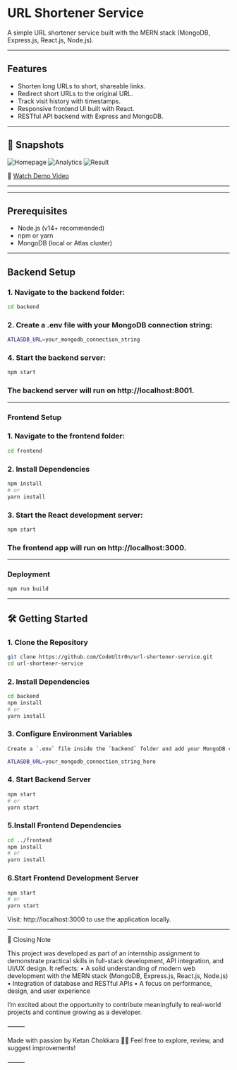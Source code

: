 # URL Shortener Service

A simple URL shortener service built with the MERN stack (MongoDB, Express.js, React.js, Node.js).

---

## Features

- Shorten long URLs to short, shareable links.
- Redirect short URLs to the original URL.
- Track visit history with timestamps.
- Responsive frontend UI built with React.
- RESTful API backend with Express and MongoDB.

---

## 📸 Snapshots

![Homepage](<img width="1320" height="760" alt="Screenshot 2025-08-11 at 6 56 45 PM" src="https://github.com/user-attachments/assets/f3538df4-6b4e-4728-8807-064d1fc1050e" />
)
![Analytics](<img width="1320" height="760" alt="Screenshot 2025-08-11 at 6 57 04 PM" src="https://github.com/user-attachments/assets/fd6ac38b-3167-456a-8b85-7019faa75b65" />
)
![Result](<img width="917" height="655" alt="Screenshot 2025-08-11 at 2 48 54 PM" src="https://github.com/user-attachments/assets/9e8a6f55-e7d1-45e1-9677-cd81174d15f3" />
)

🎥 [Watch Demo Video](https://drive.google.com/file/d/1FMcABS_asKqMoSGKizecs2IAY4vY1w-1/view?usp=drive_link)

---

---

## Prerequisites

- Node.js (v14+ recommended)
- npm or yarn
- MongoDB (local or Atlas cluster)

---

## Backend Setup

### 1. Navigate to the backend folder:
   ```bash
   cd backend
   ```
### 2. Create a .env file with your MongoDB connection string:
 ```bash
ATLASDB_URL=your_mongodb_connection_string
 ```
### 	4.	Start the backend server:
```bash
npm start
```
### The backend server will run on http://localhost:8001.

----

### Frontend Setup

### 1. Navigate to the frontend folder:
   ```bash
   cd frontend
   ```
### 2. Install Dependencies
 ```bash
npm install
# or
yarn install
 ```
### 3. Start the React development server:
```bash
npm start
```
### The frontend app will run on http://localhost:3000.

---

### Deployment
```bash
npm run build
```
--- 

## 🛠️ Getting Started

### 1. Clone the Repository
```bash
git clone https://github.com/CodeUltr0n/url-shortener-service.git
cd url-shortener-service
 ```
### 2. Install Dependencies
 ```bash
cd backend
npm install
# or
yarn install
 ```
### 3. Configure Environment Variables
```bash
Create a `.env` file inside the `backend` folder and add your MongoDB connection string:

ATLASDB_URL=your_mongodb_connection_string_here
```
### 4.  Start Backend Server
```bash
npm start
# or
yarn start
```
### 5.Install Frontend Dependencies
```bash
cd ../frontend
npm install
# or
yarn install
```
### 6.Start Frontend Development Server
```bash
npm start
# or
yarn start
```
Visit: http://localhost:3000 to use the application locally.

----
🙌 Closing Note

This project was developed as part of an internship assignment to demonstrate practical skills in full-stack development, API integration, and UI/UX design. It reflects:
	•	A solid understanding of modern web development with the MERN stack (MongoDB, Express.js, React.js, Node.js)
	•	Integration of database and RESTful APIs
	•	A focus on performance, design, and user experience

I’m excited about the opportunity to contribute meaningfully to real-world projects and continue growing as a developer.

⸻

Made with passion by Ketan Chokkara 👨‍💻
Feel free to explore, review, and suggest improvements!

⸻
